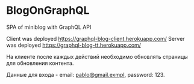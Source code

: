 # BlogOnGraphQL
SPA of miniblog with GraphQL API



Client was deployed https://graphql-blog-client.herokuapp.com/
Server  was deployed https://graphql-blog-tt.herokuapp.com/

На клиенте после каждых действий необходимо обновлять страницы для обновления контента.


Данные для входа - email: pablo@gmail.exmpl, password: 123.
